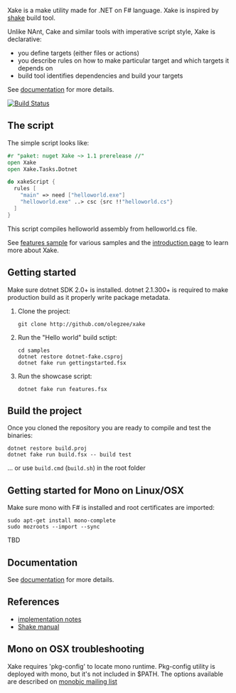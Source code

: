 Xake is a make utility made for .NET on F# language. Xake is inspired by [shake](https://github.com/ndmitchell/shake) build tool.

Unlike NAnt, Cake and similar tools with imperative script style, Xake is declarative:

  * you define targets (either files or actions)
  * you describe rules on how to make particular target and which targets it depends on
  * build tool identifies dependencies and build your targets

See [documentation](docs/overview.md) for more details.

[![Build Status](https://travis-ci.org/xakebuild/Xake.svg?branch=dev)](https://travis-ci.org/xakebuild/Xake)

## The script

The simple script looks like:

```fsharp
#r "paket: nuget Xake ~> 1.1 prerelease //"
open Xake
open Xake.Tasks.Dotnet

do xakeScript {
  rules [
    "main" => need ["helloworld.exe"]
    "helloworld.exe" ..> csc {src !!"helloworld.cs"}
  ]
}
```

This script compiles helloworld assembly from helloworld.cs file.

See [features sample](https://github.com/xakebuild/Xake/blob/dev/samples/features.fsx) for various samples and the [introduction page](https://github.com/xakebuild/Xake/wiki/introduction) to learn more about Xake.

## Getting started

Make sure dotnet SDK 2.0+ is installed. dotnet 2.1.300+ is required to make production build as it properly write package metadata.

1. Clone the project:

    ```
    git clone http://github.com/olegzee/xake
    ```
1. Run the "Hello world" build sctipt:

    ```
    cd samples
    dotnet restore dotnet-fake.csproj
    dotnet fake run gettingstarted.fsx
    ```
1. Run the showcase script:

    ```
    dotnet fake run features.fsx
    ```
    

## Build the project

Once you cloned the repository you are ready to compile and test the binaries:

```
dotnet restore build.proj
dotnet fake run build.fsx -- build test
```

... or use `build.cmd` (`build.sh`) in the root folder

## Getting started for Mono on Linux/OSX

Make sure mono with F# is installed and root certificates are imported:

```
sudo apt-get install mono-complete
sudo mozroots --import --sync
```

TBD

## Documentation

See [documentation](docs/overview.md) for more details.

## References

* [implementation notes](docs/implnotes.md)
* [Shake manual](https://github.com/ndmitchell/shake/blob/master/docs/Manual.md)

## Mono on OSX troubleshooting

Xake requires 'pkg-config' to locate mono runtime. Pkg-config utility is deployed with mono, but it's not included in
$PATH. The options available are described on [monobjc mailing list](http://www.mail-archive.com/users@lists.monobjc.net/msg00235.html)

